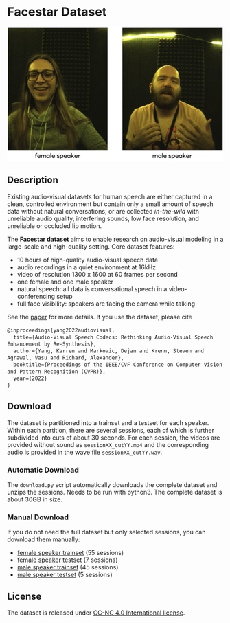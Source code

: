 # Facestar Dataset
[![teaser](https://github.com/facebookresearch/facestar/blob/main/teaser.jpg)](https://github.com/facebookresearch/facestar/)

## Description

Existing audio-visual datasets for human speech are either captured in a clean, controlled environment but contain only a small amount of speech data without natural conversations, or are collected *in-the-wild* with unreliable audio quality, interfering sounds, low face resolution, and unreliable or occluded lip motion.

The **Facestar dataset** aims to enable research on audio-visual modeling in a large-scale and high-quality setting. Core dataset features:
* 10 hours of high-quality audio-visual speech data
* audio recordings in a quiet environment at 16kHz
* video of resolution 1300 x 1600 at 60 frames per second
* one female and one male speaker
* natural speech: all data is conversational speech in a video-conferencing setup
* full face visibility: speakers are facing the camera while talking

See the [paper](https://github.com/facebookresearch/facestar/releases/download/paper_materials/paper.pdf) for more details. If you use the dataset, please cite
```
@inproceedings{yang2022audiovisual,
  title={Audio-Visual Speech Codecs: Rethinking Audio-Visual Speech Enhancement by Re-Synthesis},
  author={Yang, Karren and Markovic, Dejan and Krenn, Steven and Agrawal, Vasu and Richard, Alexander},
  booktitle={Proceedings of the IEEE/CVF Conference on Computer Vision and Pattern Recognition (CVPR)},
  year={2022}
}
```

## Download

The dataset is partitioned into a trainset and a testset for each speaker. Within each partition, there are several sessions, each of which is further subdivided into cuts of about 30 seconds.
For each session, the videos are provided without sound as `sessionXX_cutYY.mp4` and the corresponding audio is provided in the wave file `sessionXX_cutYY.wav`.

### Automatic Download

The `download.py` script automatically downloads the complete dataset and unzips the sessions. Needs to be run with python3. The complete dataset is about 30GB in size.

### Manual Download

If you do not need the full dataset but only selected sessions, you can download them manually:
* [female speaker trainset](https://github.com/facebookresearch/facestar/releases/tag/female_speaker_trainset) (55 sessions)
* [female speaker testset](https://github.com/facebookresearch/facestar/releases/tag/female_speaker_testset) (7 sessions)
* [male speaker trainset](https://github.com/facebookresearch/facestar/releases/tag/male_speaker_trainset) (45 sessions)
* [male speaker testset](https://github.com/facebookresearch/facestar/releases/tag/male_speaker_testset) (5 sessions)

## License

The dataset is released under [CC-NC 4.0 International license](https://github.com/facebookresearch/facestar/blob/main/LICENSE).


